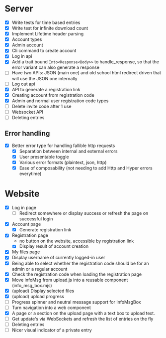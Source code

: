 # Server

- [x] Write tests for time based entries
- [x] Write test for infinite download count
- [x] Implement Lifetime header parsing
- [x] Account types
- [x] Admin account
- [x] Cli command to create account
- [x] Log in api
- [x] Add a trait bound `Into<Response<Body>>` to handle_response, so that the error variant
    can also generate a response
- [ ] Have two APIs: JSON (main one) and old school html redirect driven that will use the JSON one
    internally
- [ ] Log out api
- [x] API to generate a registration link
- [x] Creating account from registration code
- [x] Admin and normal user registration code types
- [ ] Delete invite code after 1 use 
- [ ] Websocket API
- [ ] Deleting entries

## Error handling

- [x] Better error type for handling fallible http requests
    - [x] Separation between internal and external errors
    - [x] User presentable toggle
    - [x] Various error formats (plaintext, json, http)
    - [x] Ease of composability (not needing to add Http and Hyper errors everytime)

# Website

- [x] Log in page
    - [ ] Redirect somewhere or display success or refresh the page on successful login 
- [x] Account page 
  - [x] Generate registration link
- [x] Registration page 
  - no button on the website, accessible by registration link
  - [x] Display result of account creation 
- [x] My files page
- [x] Display username of currently logged-in user
- [x] Being able to select whether the registration code should be for an admin or a regular
  account
- [x] Check the registration code when loading the registration page
- [x] Move infoMsg from upload.js into a reusable component (info_msg_box.mjs)
- [x] (upload) Display selected files
- [x] (upload) upload progress
- [ ] Progress spinner and neutral message support for InfoMsgBox 
- [ ] Turn navigation into a web component
- [x] A page or a section on the upload page with a text box to upload text.  
- [ ] Get update's via WebSockets and refresh the list of entries on the fly
- [ ] Deleting entries
- [ ] Nicer visual indicator of a private entry